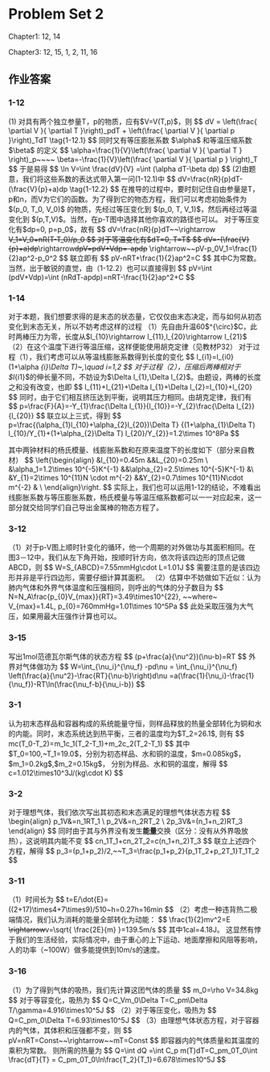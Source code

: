 # Problem Set 2

<p>Chapter1: 12, 14</p>
<p>Chapter3: 12, 15, 1, 2, 11, 16</p>
<h2 id="作业答案">作业答案</h2>
<h3 id="1-12">1-12</h3>
<p>(1) 对具有两个独立参量T，p的物质，应有$V=V(T,p)$，则
$$
dV = \left(\frac{ \partial V }{ \partial T }\right)_pdT + \left(\frac{ \partial V }{ \partial p }\right)_TdT \tag{1-12.1}
$$
同时又有等压膨胀系数 $\alpha$ 和等温压缩系数 $\beta$ 的定义
$$
\alpha=\frac{1}{V}\left(\frac{ \partial V }{ \partial T } \right)_p~~~~
\beta=-\frac{1}{V}\left(\frac{ \partial V }{ \partial p } \right)_T
$$
于是易得
$$
\ln V=\int \frac{dV}{V} =\int (\alpha dT-\beta dp)
$$
(2)由题意，我们将这些系数的表达式带入第一问(1-12.1)中
$$
dV=\frac{nR}{p}dT-(\frac{V}{p}+a)dp \tag{1-12.2}
$$
在推导的过程中，要时刻记住自由参量是T，p和n，而V为它们的函数。为了得到它的物态方程，我们可以考虑初始条件为 $(p_0, T_0, V_0)$ 的物质，先经过等压变化到 $(p_0, T, V_1)$，然后再经过等温变化到 $(p,T,V)$。当然，在p-T图中选择其他你喜欢的路径也可以。
对于等压变化有$dp=0, p=p_0$，故有
$$
dV=\frac{nR}{p}dT~~\rightarrow <del>V_1=V_0+nR(T-T_0)/p_0
$$
对于等温变化有$dT=0, T=T$
$$
dV=-(\frac{V}{p}+a)dp</del>\rightarrow<del>dpV=pdV+Vdp=-apdp</del>
\rightarrow~~pV-p_0V_1=\frac{1}{2}ap^2-p_0^2
$$
联立即有
$$
pV-nRT+\frac{1}{2}ap^2=C
$$
其中C为常数。
当然，出于敏锐的直觉，由（1-12.2）也可以直接得到
$$
pV=\int (pdV+Vdp)=\int (nRdT-apdp)=nRT-\frac{1}{2}ap^2+C
$$</p>
<h3 id="1-14">1-14</h3>
<p>对于本题，我们想要求得的是末态的状态量，它仅仅由末态决定，而与如何从初态变化到末态无关，所以不妨考虑这样的过程
（1）先自由升温60$^{\circ}$C，此时两棒压力为零，长度从$l_{10}\rightarrow l_{11},l_{20}\rightarrow l_{21}$
（2）在这个温度下进行等温压缩，这样便能使用胡克定律（见教材P32）
对于过程（1），我们考虑可以从等温线膨胀系数得到长度的变化
$$
l_{i1}=l_{i0}(1+\alpha <em>{i}\Delta T)~,\quad i=1,2
$$
对于过程（2），压缩后两棒相对于$l</em>{i1}$的伸长量不同，不妨设为$\Delta l_{1},\Delta l_{2}$。由题设，两棒的长度之和没有改变，也即
$$
l_{11}+l_{21}+\Delta l_{1}+\Delta l_{2}=l_{10}+l_{20}
$$
同时，由于它们相互挤压达到平衡，说明其压力相同。由胡克定律，我们有
$$
p=\frac{F}{A}=-Y_{1}\frac{\Delta l_{1}}{l_{10}}=-Y_{2}\frac{\Delta l_{2}}{l_{20}}
$$
联立以上三式，得到
$$
p=\frac{(\alpha_{1}l_{10}+\alpha_{2}l_{20})\Delta T}
{(1+\alpha_{1}\Delta T) l_{10}/Y_{1}+(1+\alpha_{2}\Delta T) l_{20}/Y_{2}}=1.2\times 10^8Pa
$$</p>
<p>其中两钟材料的杨氏模量、线膨胀系数和在原来温度下的长度如下（部分来自教材）
$$
\left{\begin{align}
&amp;l_{10}=0.45m  &amp;&amp;L_{20}=0.25m \
&amp;\alpha_1=1.2\times 10^{-5}K^{-1} &amp;&amp;\alpha_{2}=2.5\times 10^{-5}K^{-1} &amp;\
&amp;Y_{1}=2\times 10^{11}N \cdot m^{-2} &amp;&amp;Y_{2}=0.7\times 10^{11}N\cdot m^{-2} &amp; \
\end{align}\right.
$$
实际上，我们也可以运用1-12的结论，不难看出线膨胀系数与等压膨胀系数，杨氏模量与等温压缩系数都可以一一对应起来，这一部分就交给同学们自己导出金属棒的物态方程了。</p>
<h3 id="3-12">3-12</h3>
<p>（1）对于p-V图上顺时针变化的循环，他一个周期的对外做功与其面积相同。在图3－12中，我们从左下角开始，按顺时针方向，依次将该四边形的顶点记做ABCD，则
$$
W=S_{ABCD}=7.55mmHg\cdot L=1.01J
$$
需要注意的是该四边形并非是平行四边形，需要仔细计算其面积。
（2）估算中不妨做如下近似：认为肺内气体和外界气体温度和压强相同，则呼出的气体的分子数目为
$$
N=N_A\frac{p_{0}V_{max}}{RT}=3.49\times10^{22}, ~~where~ V_{max}=1.4L, p_{0}=760mmHg=1.01\times 10^5Pa
$$
此处采取压强为大气压，如果用最大压强作计算也可以。</p>
<h3 id="3-15">3-15</h3>
<p>写出1mol范德瓦尔斯气体的状态方程
$$
(p+\frac{a}{\nu^2})(\nu-b)=RT
$$
外界对气体做功为
$$
W=\int_{\nu_i}^{\nu_f} -pd\nu
= \int_{\nu_i}^{\nu_f} \left(\frac{a}{\nu^2}-\frac{RT}{\nu-b}\right)d\nu
=a(\frac{1}{\nu_i}-\frac{1}{\nu_f})-RT\ln(\frac{\nu_f-b}{\nu_i-b})
$$</p>
<h3 id="3-1">3-1</h3>
<p>认为初末态样品和容器构成的系统能量守恒，则样品释放的热量全部转化为铜和水的内能。同时，末态系统达到热平衡，三者的温度均为$T_2=26.1$, 则有
$$
mc(T_0-T_2)=m_1c_1(T_2-T_1)+m_2c_2(T_2-T_1)
$$
其中$T_0=100,~T_1=19.0$，分别为初态样品、水和铜的温度，$m=0.085kg$，$m_1=0.2kg$,$m_2=0.15kg$， 分别为样品、水和铜的温度，解得
$$
c=1.012\times10^3J/(kg\cdot K)
$$</p>
<h3 id="3-2">3-2</h3>
<p>对于理想气体，我们依次写出其初态和末态满足的理想气体状态方程
$$
\begin{align}
p_1V&amp;=n_1RT_1 \
p_2V&amp;=n_2RT_2 \
2p_3V&amp;=(n_1+n_2)RT_3
\end{align}
$$
同时由于其与外界没有发生<strong>能量</strong>交换（区分：没有从外界吸放热），这说明其内能不变
$$
cn_1T_1+cn_2T_2=c(n_1+n_2)T_3
$$
联立上述四个方程，解得
$$
p_3=(p_1+p_2)/2,~~T_3=\frac{p_1+p_2}{p_1T_2+p_2T_1}T_1T_2
$$</p>
<h3 id="3-11">3-11</h3>
<p>（1）时间长为
$$
t=E/\dot{E}=((2+17)\times4+7\times9)/510~h=0.27h=16min
$$
（2）考虑一种违背热二极端情况，我们认为消耗的能量全部转化为动能：
$$
\frac{1}{2}mv^2=E <del><del>\rightarrow</del></del>v=\sqrt{ \frac{2E}{m} }=139.5m/s
$$
其中1cal=4.18J。
这显然有悖于我们的生活经验，实际情况中，由于重心的上下运动、地面摩擦和风阻等影响，人的功率（~100W）做多能提供到10m/s的速度。</p>
<h3 id="3-16">3-16</h3>
<p>（1）为了得到气体的吸热，我们先计算这团气体的质量
$$
m_0=\rho V=34.8kg
$$
对于等容变化，吸热为
$$
Q=C_Vm_0\Delta T=C_pm\Delta T/\gamma=4.916\times10^5J
$$
（2）对于等压变化，吸热为
$$
Q=C_pm_0\Delta T=6.93\times10^5J
$$
（3）由理想气体状态方程，对于容器内的气体，其体积和压强都不变，则
$$
pV=nRT=Const~~\rightarrow~~mT=Const
$$
即容器内的气体质量和其温度的乘积为常数。
则所需的热量为
$$
Q=\int dQ =\int C_p m(T)dT=C_pm_0T_0\int \frac{dT}{T} = C_pm_0T_0\ln\frac{T_2}{T_1}=6.678\times10^5J
$$</p>

